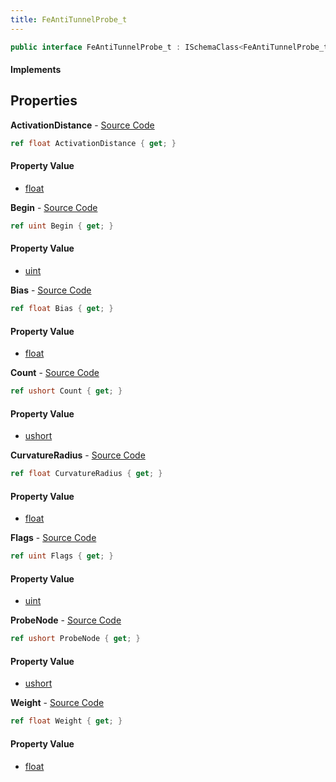 ```yaml
---
title: FeAntiTunnelProbe_t
---
```


```csharp
public interface FeAntiTunnelProbe_t : ISchemaClass<FeAntiTunnelProbe_t>, ISchemaField, ISchemaClass, INativeHandle
```

#### Implements

## Properties

**ActivationDistance** - [Source Code](https://github.com/swiftly-solution/swiftlys2/blob/master/managed/src/SwiftlyS2.Generated/Schemas/Interfaces/FeAntiTunnelProbe_t.cs#L26)

```csharp
ref float ActivationDistance { get; }
```

#### Property Value

- [float](https://learn.microsoft.com/dotnet/api/system.single)

**Begin** - [Source Code](https://github.com/swiftly-solution/swiftlys2/blob/master/managed/src/SwiftlyS2.Generated/Schemas/Interfaces/FeAntiTunnelProbe_t.cs#L24)

```csharp
ref uint Begin { get; }
```

#### Property Value

- [uint](https://learn.microsoft.com/dotnet/api/system.uint32)

**Bias** - [Source Code](https://github.com/swiftly-solution/swiftlys2/blob/master/managed/src/SwiftlyS2.Generated/Schemas/Interfaces/FeAntiTunnelProbe_t.cs#L30)

```csharp
ref float Bias { get; }
```

#### Property Value

- [float](https://learn.microsoft.com/dotnet/api/system.single)

**Count** - [Source Code](https://github.com/swiftly-solution/swiftlys2/blob/master/managed/src/SwiftlyS2.Generated/Schemas/Interfaces/FeAntiTunnelProbe_t.cs#L22)

```csharp
ref ushort Count { get; }
```

#### Property Value

- [ushort](https://learn.microsoft.com/dotnet/api/system.uint16)

**CurvatureRadius** - [Source Code](https://github.com/swiftly-solution/swiftlys2/blob/master/managed/src/SwiftlyS2.Generated/Schemas/Interfaces/FeAntiTunnelProbe_t.cs#L28)

```csharp
ref float CurvatureRadius { get; }
```

#### Property Value

- [float](https://learn.microsoft.com/dotnet/api/system.single)

**Flags** - [Source Code](https://github.com/swiftly-solution/swiftlys2/blob/master/managed/src/SwiftlyS2.Generated/Schemas/Interfaces/FeAntiTunnelProbe_t.cs#L18)

```csharp
ref uint Flags { get; }
```

#### Property Value

- [uint](https://learn.microsoft.com/dotnet/api/system.uint32)

**ProbeNode** - [Source Code](https://github.com/swiftly-solution/swiftlys2/blob/master/managed/src/SwiftlyS2.Generated/Schemas/Interfaces/FeAntiTunnelProbe_t.cs#L20)

```csharp
ref ushort ProbeNode { get; }
```

#### Property Value

- [ushort](https://learn.microsoft.com/dotnet/api/system.uint16)

**Weight** - [Source Code](https://github.com/swiftly-solution/swiftlys2/blob/master/managed/src/SwiftlyS2.Generated/Schemas/Interfaces/FeAntiTunnelProbe_t.cs#L16)

```csharp
ref float Weight { get; }
```

#### Property Value

- [float](https://learn.microsoft.com/dotnet/api/system.single)

